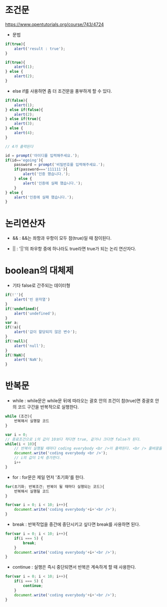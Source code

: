 # 조건문
https://www.opentutorials.org/course/743/4724

- 문법
```javascript
if(true){
    alert('result : true');
}

if(true){
    alert(1);
} else {
    alert(2);
}
```

- else if를 사용하면 좀 더 조건문을 풍부하게 할 수 있다.
```javascript
if(false){
    alert(1);
} else if(false){
    alert(2);
} else if(true){
    alert(3);
} else {
    alert(4);
}

// 4가 출력된다

id = prompt('아이디를 입력해주세요.');
if(id=='egoing'){
    password = prompt('비밀번호를 입력해주세요.');
    if(password==='111111'){
        alert('인증 했습니다.');
    } else {
        alert('인증에 실패 했습니다.');
    }
} else {
    alert('인증에 실패 했습니다.');
}
```

# 논리연산자

- && : &&는 좌항과 우항이 모두 참(true)일 때 참이된다.

- || : '||'의 좌우항 중에 하나라도 true라면 true가 되는 논리 연산자다.


# boolean의 대체제

- 기타 false로 간주되는 데이터형
```javascript
if(!''){
    alert('빈 문자열')
}
if(!undefined){
    alert('undefined');
}
var a;
if(!a){
    alert('값이 할당되지 않은 변수');
}
if(!null){
    alert('null');
}
if(!NaN){
    alert('NaN');
}
```

# 반복문

- while : while문은 while문 뒤에 따라오는 괄호 안의 조건이 참(true)면 중괄호 안의 코드 구간을 반복적으로 실행한다.
```javascript
while (조건){
    반복해서 실행할 코드
}

var i = 0;
// 종료조건으로 i의 값이 10보다 작다면 true, 같거나 크다면 false가 된다.
while(i < 10){
    // 반복이 실행될 때마다 coding everybody <br />이 출력된다. <br /> 줄바꿈을 의미하는 HTML 태그
    document.write('coding everybody <br />');
    // i의 값이 1씩 증가한다.
    i++
}
```

- for : for문은 제일 먼저 '초기화'를 한다.
```javascript
for(초기화; 반복조건; 반복이 될 때마다 실행되는 코드){
    반복해서 실행될 코드
}

for(var i = 0; i < 10; i++){
    document.write('coding everybody'+i+'<br />');
}
```

- break : 반복작업을 중간에 중단시키고 싶다면 break를 사용하면 된다.
```javascript
for(var i = 0; i < 10; i++){
    if(i === 5) {
        break;
    }
    document.write('coding everybody'+i+'<br />');
}
```

- continue : 실행은 즉시 중단되면서 반복은 계속하게 할 때 사용한다.
```javascript
for(var i = 0; i < 10; i++){
    if(i === 5) {
        continue;
    }
    document.write('coding everybody'+i+'<br />');
}
```
